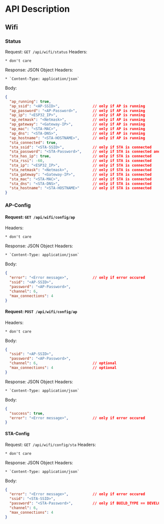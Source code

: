 # API Description

## Wifi

### Status

Request: `GET /api/wifi/status`
Headers: 

    * don't care

Response: JSON Object
Headers: 

    * `Content-Type: application/json`

Body:
```json
{
  "ap_running": true,
  "ap_ssid": "<AP-SSID>",               // only if AP is running
  "ap_password": "<AP-Password>",       // only if AP is running
  "ap_ip": "<ESP32_IP>",                // only if AP is running
  "ap_netmask": "<Netmask>",            // only if AP is running
  "ap_gateway": "<Gateway-IP>",         // only if AP is running
  "ap_mac": "<STA-MAC>",                // only if AP is running
  "ap_dns": "<STA-DNS>",                // only if AP is running
  "ap_hostname": "<STA-HOSTNAME>",      // only if AP is running
  "sta_connected": true,
  "sta_ssid": "<STA-SSID>",             // only if STA is connected
  "sta_password": "<STA-Password>",     // only if STA is connected and BUILD_TYPE == DEVELOP
  "sta_has_ip": true,                   // only if STA is connected
  "sta_rssi": -60,                      // only if STA is connected
  "sta_ip": "<ESP32_IP>",               // only if STA is connected
  "sta_netmask": "<Netmask>",           // only if STA is connected
  "sta_gateway": "<Gateway-IP>",        // only if STA is connected
  "sta_mac": "<STA-MAC>",               // only if STA is connected
  "sta_dns": "<STA-DNS>",               // only if STA is connected
  "sta_hostname": "<STA-HOSTNAME>"      // only if STA is connected
}
```

### AP-Config

#### Request: `GET /api/wifi/config/ap`

Headers: 

    * don't care

Response: JSON Object
Headers: 

    * `Content-Type: application/json`

Body:
```json
{
  "error": "<Error message>",           // only if error occured
  "ssid": "<AP-SSID>",
  "password": "<AP-Password>",
  "channel": 6,
  "max_connections": 4
}
```

#### Request: `POST /api/wifi/config/ap`

Headers: 

    * don't care

Body: 
```json
{
  "ssid": "<AP-SSID>",
  "password": "<AP-Password>",
  "channel": 6,                         // optional
  "max_connections": 4                  // optional
}
```

Response: JSON Object
Headers: 

    * `Content-Type: application/json`

Body:

```json
{
  "success": true,
  "error": "<Error message>",           // only if error occured
}
```


#### STA-Config

Request: `GET /api/wifi/config/sta`
Headers: 

    * don't care

Response: JSON Object
Headers: 

    * `Content-Type: application/json`

Body:
```json
{
  "error": "<Error message>",           // only if error occured
  "ssid": "<STA-SSID>",
  "password": "<STA-Password>",         // only if BUILD_TYPE == DEVELOP
  "channel": 6,
  "max_connections": 4
}
```